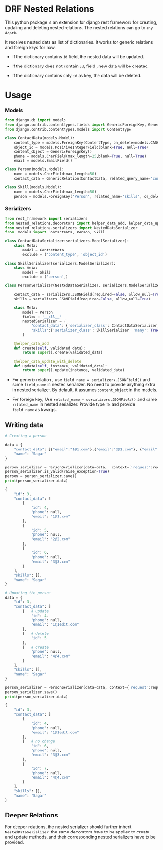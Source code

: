 
# DRF Nested Relations

This python package is an extension for django rest framework for  creating, updating and deleting nested relations. The nested relations can go to `any depth`.

It receives nested data as list of dictionaries. 
It works for generic relations and foreign keys for now.


* If the dictionary contains `id` field, the nested data will be updated.

* If the dictionary does not contain `id`, field , new data will be created.

* If the dictionary contains only `id` as key, the data will be deleted.

# Usage

### Models 

```python
from django.db import models
from django.contrib.contenttypes.fields import GenericForeignKey, GenericRelation
from django.contrib.contenttypes.models import ContentType

class ContactData(models.Model):
    content_type = models.ForeignKey(ContentType, on_delete=models.CASCADE, blank=True, null=True)
    object_id = models.PositiveIntegerField(blank=True, null=True)
    content_object = GenericForeignKey()
    phone = models.CharField(max_length=25,blank=True, null=True)
    email = models.EmailField()

class Person(models.Model):
    name = models.CharField(max_length=50)
    contact_data = GenericRelation(ContactData, related_query_name='content_obj_person')

class Skill(models.Model):
    name = models.CharField(max_length=50)
    person = models.ForeignKey('Person', related_name='skills', on_delete=models.CASCADE)
````

### Serializers

```Python
from rest_framework import serializers
from nested_relations.decorators import helper_data_add, helper_data_update_with_delete
from nested_relations.serializers import NestedDataSerializer
from .models import ContactData, Person, Skill

class ContactDataSerializer(serializers.ModelSerializer):
    class Meta:
        model = ContactData
        exclude = ('content_type', 'object_id')

class SkillSerializer(serializers.ModelSerializer):
    class Meta:
        model = Skill
        exclude = ('person',)

class PersonSerializer(NestedDataSerializer, serializers.ModelSerializer):

    contact_data = serializers.JSONField(required=False, allow_null=True)
    skills = serializers.JSONField(required=False, allow_null=True)

    class Meta:
        model = Person
        fields = '__all__'
        nestedSerializer = {
            'contact_data': {'serializer_class': ContactDataSerializer, 'many': True},
            'skills':{'serializer_class': SkillSerializer, 'many': True, 'type': 'fk', 'kwargs': 'person'}
        }

    @helper_data_add
    def create(self, validated_data):
        return super().create(validated_data)

    @helper_data_update_with_delete
    def update(self, instance, validated_data):
        return super().update(instance, validated_data)
```


* For generic relation , 
use `field_name = serializers.JSONField()`  and same `field_name` in nested serializer. No need to provide anything extra in nested serializer. By default, it assumes `content_object` in the models.

* For foreign key, 
Use `related_name = serializers.JSONField()` and same `related_name` in nested serializer.
Provide type `fk` and provide `field_name` as kwargs.

## Writing data
```python
# Creating a person

data = {
    "contact_data": [{"email":"1@1.com"},{"email":"2@2.com"}, {"email":"3@3.com"}],
    "name": "Sagar"
}

person_serializer = PersonSerializer(data=data,  context={'request':request})
person_serializer.is_valid(raise_exception=True)
person = person_serializer.save()
print(person_serializer.data)

{
    "id": 3,
    "contact_data": [
        {
            "id": 4,
            "phone": null,
            "email": "1@1.com"
        },
        {
            "id": 5,
            "phone": null,
            "email": "2@2.com"
        },
        {
            "id": 6,
            "phone": null,
            "email": "3@3.com"
        }
    ],
    "skills": [],
    "name": "Sagar"
}

# Updating the person
data = {
    "id": 3,
    "contact_data": [
        {   # update
            "id": 4,  
            "phone": null,
            "email": "1@1edit.com"
        },
        {   # delete
            "id": 5    
        },
        {   # create        
            "phone": null, 
            "email": "4@4.com"
        }
    ],
    "skills": [],
    "name": "Sagar"
}

person_serializer = PersonSerializer(data=data, context={'request':request})
person_serializer.save()
print(person_serializer.data)

{
    "id": 3,
    "contact_data": [
        {
            "id": 4,
            "phone": null,
            "email": "1@1edit.com"
        },
        {   # no change
            "id": 6,
            "phone": null,
            "email": "3@3.com" 
        },
        {
            "id": 7,
            "phone": null,
            "email": "4@4.com"
        }
    ],
    "skills": [],
    "name": "Sagar"
}
```
## Deeper Relations
For deeper relations, the nested serializer should further inherit `NestedDataSerializer`, the same decorators have to be applied to create and update methods, and their corresponding nested serializers have to be provided.


